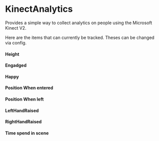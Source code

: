 # KinectAnalytics
Provides a simple way to collect analytics on people using the Microsoft Kinect V2.

Here are the items that can currently be tracked. Theses can be changed via config.
#### Height
#### Engadged
#### Happy
#### Position When entered
#### Position When left
#### LeftHandRaised
#### RightHandRaised
#### Time spend in scene
